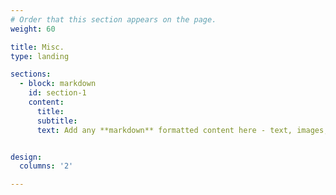 ```yaml
---
# Order that this section appears on the page.
weight: 60

title: Misc.
type: landing

sections:
  - block: markdown
    id: section-1
    content:
      title: 
      subtitle: 
      text: Add any **markdown** formatted content here - text, images, videos, galleries - and even HTML code!


design:
  columns: '2'

---
```




